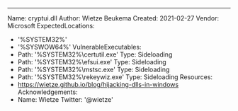 ---
Name: cryptui.dll
Author: Wietze Beukema
Created: 2021-02-27
Vendor: Microsoft
ExpectedLocations:
- '%SYSTEM32%'
- '%SYSWOW64%'
VulnerableExecutables:
- Path: '%SYSTEM32%\certutil.exe'
  Type: Sideloading
- Path: '%SYSTEM32%\efsui.exe'
  Type: Sideloading
- Path: '%SYSTEM32%\mstsc.exe'
  Type: Sideloading
- Path: '%SYSTEM32%\rekeywiz.exe'
  Type: Sideloading
Resources:
- https://wietze.github.io/blog/hijacking-dlls-in-windows
Acknowledgements:
- Name: Wietze
  Twitter: '@wietze'
